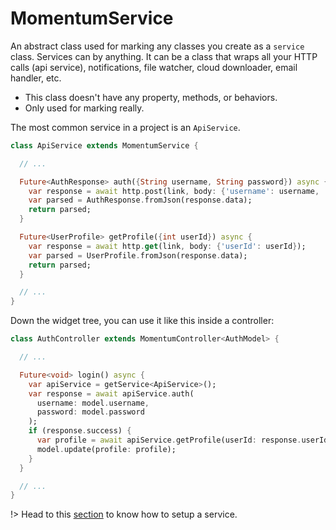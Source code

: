 # MomentumService
An abstract class used for marking any classes you create as a `service` class. Services can by anything. It can be a class that wraps all your HTTP calls (api service), notifications, file watcher, cloud downloader, email handler, etc.

- This class doesn't have any property, methods, or behaviors.
- Only used for marking really.

The most common service in a project is an `ApiService`.
```dart
class ApiService extends MomentumService {

  // ...

  Future<AuthResponse> auth({String username, String password}) async {
    var response = await http.post(link, body: {'username': username, 'password': password});
    var parsed = AuthResponse.fromJson(response.data);
    return parsed;
  }

  Future<UserProfile> getProfile({int userId}) async {
    var response = await http.get(link, body: {'userId': userId});
    var parsed = UserProfile.fromJson(response.data);
    return parsed;
  }

  // ...
}
```
Down the widget tree, you can use it like this inside a controller:
```dart
class AuthController extends MomentumController<AuthModel> {

  // ...

  Future<void> login() async {
    var apiService = getService<ApiService>();
    var response = await apiService.auth(
      username: model.username, 
      password: model.password
    );
    if (response.success) {
      var profile = await apiService.getProfile(userId: response.userId);
      model.update(profile: profile);
    }
  }

  // ...
}
```

!> Head to this [section](/momentum?id=services) to know how to setup a service.
